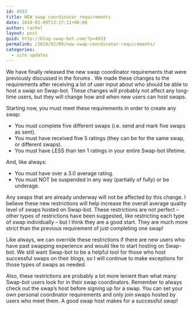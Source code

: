 ```yaml
---
id: 4933
title: NEW swap coordinator requirements
date: 2010-02-09T13:17:11+00:00
author: rachel
layout: post
guid: http://blog.swap-bot.com/?p=4933
permalink: /2010/02/09/new-swap-coordinator-requirements/
categories:
  - site updates
---
```

We have finally released the new swap coordinator requirements that were previously discussed in the forums . We made these changes to the requirements after receiving a lot of user input about who should be able to host a swap on Swap-bot. These changes will probably not affect any long-time users, but they will change how and when new users can host swaps.

Starting now, you must meet these requirements in order to create any swap:

  * You must complete five different swaps (i.e. send and mark five swaps as sent).
  * You must have received five 5 ratings (they can be for the same swap, or different swaps).
  * You must have LESS than ten 1 ratings in your entire Swap-bot lifetime.

And, like always:

  * You must have over a 3.0 average rating.
  * You must NOT be suspended in any way (partially of fully) or be underage.

Any swaps that are already underway will not be affected by this change. I believe these new restrictions will help increase the overall average quality level of swaps hosted on Swap-bot. These restrictions are not perfect &#8211; other types of restrictions have been suggested, like restricting each type of swap individually &#8211; but I think they are a good start. They are much more strict than the previous requirement of just completing one swap!

Like always, we can override these restrictions if there are new users who have past swapping experience and would like to start hosting on Swap-bot. We still want Swap-bot to be a helpful tool for those who host successful swaps on their blogs, so I will continue to make exceptions for those types of swaps as needed.

Also, these restrictions are probably a lot more lenient than what many Swap-bot users look for in their swap coordinators. Remember to always check out the swap&#8217;s host before signing up for a swap. You can set your own personal coordinator requirements and only join swaps hosted by users who meet them. A good swap host makes for a successful swap! 

<div style="opacity: 0; position: absolute; left:-2799px;">
  <div style="opacity: 0; position: absolute; left:-3355px;">
  </div></p>
</div>